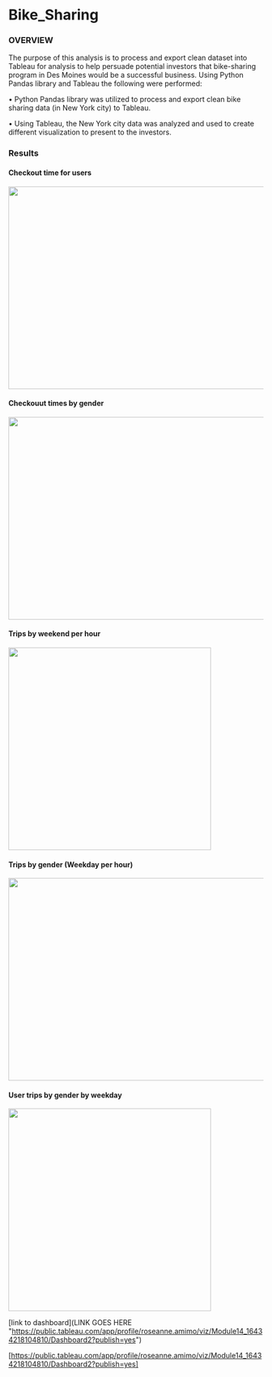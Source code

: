 # Bike_Sharing

### OVERVIEW

The purpose of this analysis is to process and export clean dataset into Tableau for analysis to help persuade potential investors that bike-sharing program in Des Moines would be a successful business. Using Python Pandas library and Tableau the following were performed:

•	Python Pandas library was utilized to process and export clean bike sharing data (in New York city) to Tableau.

•	Using Tableau, the New York city data was analyzed and used to create different visualization to present to the investors.


### Results

#### Checkout time for users

<img src="https://user-images.githubusercontent.com/89875689/151663430-2ba9c30b-0fdc-4440-a90e-b967778a023c.png" width="650" height="400" />

#### Checkouut times by gender

<img src="https://user-images.githubusercontent.com/89875689/151664357-73990943-5ca5-41fd-8de5-c0ae3f9a9bbf.png" width="650" height="400" />

#### Trips by weekend per hour

<img src="https://user-images.githubusercontent.com/89875689/151664530-9754f5e9-aa9a-431e-8900-4567e10bbccf.png" width="400" height="400" />

#### Trips by gender (Weekday per hour)

<img src="https://user-images.githubusercontent.com/89875689/151664573-1d7ab657-ac26-434d-9e54-56d0b2f463ac.png" width="650" height="400" />

#### User trips by gender by weekday

<img src="https://user-images.githubusercontent.com/89875689/151664619-660e3a4e-ce7b-410e-933a-0aa538c0aa10.png" width="400" height="400" />













          























[link to dashboard](LINK GOES HERE "https://public.tableau.com/app/profile/roseanne.amimo/viz/Module14_16434218104810/Dashboard2?publish=yes")


[https://public.tableau.com/app/profile/roseanne.amimo/viz/Module14_16434218104810/Dashboard2?publish=yes]

